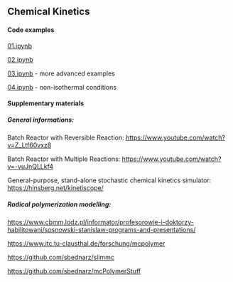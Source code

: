 ## Chemical Kinetics


#### Code examples

[01.ipynb](01.ipynb)

[02.ipynb](02.ipynb)

[03.ipynb](03.ipynb) - more advanced examples

[04.ipynb](04.ipynb) - non-isothermal conditions


#### Supplementary materials

##### General informations: 

Batch Reactor with Reversible Reaction: https://www.youtube.com/watch?v=Z_Ltf60vxz8

Batch Reactor with Multiple Reactions: https://www.youtube.com/watch?v=-vuJnQLLkf4

General-purpose, stand-alone stochastic chemical kinetics simulator: https://hinsberg.net/kinetiscope/

##### Radical polymerization modelling:

https://www.cbmm.lodz.pl/informator/profesorowie-i-doktorzy-habilitowani/sosnowski-stanislaw-programs-and-presentations/

https://www.itc.tu-clausthal.de/forschung/mcpolymer

https://github.com/sbednarz/slimmc

https://github.com/sbednarz/mcPolymerStuff
